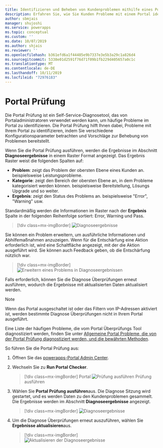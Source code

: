 ```yaml
---
title: Identifizieren und Beheben von Kundenproblemen mithilfe eines Portals | MicrosoftDocs
description: Erfahren Sie, wie Sie Kunden Probleme mit einem Portal identifizieren und beheben können.
author: sbmjais
manager: shujoshi
ms.service: powerapps
ms.topic: conceptual
ms.custom: ''
ms.date: 10/07/2019
ms.author: shjais
ms.reviewer: ''
ms.openlocfilehash: b361efd6a1f44485e9b7337e3e5b3a29c1a826d4
ms.sourcegitcommit: 5338e01d2591f76d71f09b1fb229d405657a0c1c
ms.translationtype: MT
ms.contentlocale: de-DE
ms.lasthandoff: 10/11/2019
ms.locfileid: "72976183"
---
```

# <a name="portal-checker"></a>Portal Prüfung

Die Portal Prüfung ist ein Self-Service-Diagnosetool, das von Portaladministratoren verwendet werden kann, um häufige Probleme im Portal zu identifizieren. Die Portal Prüfung hilft Ihnen dabei, Probleme mit Ihrem Portal zu identifizieren, indem Sie verschiedene Konfigurationsparameter betrachten und Vorschläge zur Behebung von Problemen bereitstellt.

Wenn Sie die Portal Prüfung ausführen, werden die Ergebnisse im Abschnitt **Diagnoseergebnisse** in einem Raster Format angezeigt. Das Ergebnis Raster weist die folgenden Spalten auf:

- **Problem**: zeigt das Problem der obersten Ebene eines Kunden an. beispielsweise Leistungsprobleme.
- **Kategorie**: zeigt den Bereich der obersten Ebene an, in dem Probleme kategorisiert werden können. beispielsweise Bereitstellung, Lösungs Upgrade und so weiter.
- **Ergebnis**: zeigt den Status des Problems an. beispielsweise "Error", "Warning" usw.

Standardmäßig werden die Informationen im Raster nach der **Ergebnis** Spalte in der folgenden Reihenfolge sortiert: Error, Warning und Pass.

> [!div class=mx-imgBorder]
> ![Diagnoseergebnisse](../media/diagnostic-results.png "Diagnoseergebnisse")

Sie können ein Problem erweitern, um ausführliche Informationen und Abhilfemaßnahmen anzuzeigen. Wenn für die Entschärfung eine Aktion erforderlich ist, wird eine Schaltfläche angezeigt, mit der die Aktion ausgeführt wird. Sie können auch Feedback geben, ob die Entschärfung nützlich war.

> [!div class=mx-imgBorder]
> ![Erweitern eines Problems in Diagnoseergebnissen](../media/diagnostic-results-issue-expand.png "Erweitern eines Problems in Diagnoseergebnissen")

Falls erforderlich, können Sie die Diagnose Überprüfungen erneut ausführen, wodurch die Ergebnisse mit aktualisierten Daten aktualisiert werden.

> [!NOTE]
> Wenn das Portal ausgeschaltet ist oder das Filtern von IP-Adressen aktiviert ist, werden bestimmte Diagnose Überprüfungen nicht in Ihrem Portal ausgeführt.

Eine Liste der häufigen Probleme, die vom Portal Überprüfungs Tool diagnostiziert werden, finden Sie unter [Allgemeine Portal Probleme, die von der Portal Prüfung diagnostiziert werden, und die bewährten Methoden](https://docs.microsoft.com/dynamics365/customer-engagement/portals/portal-faq).

So führen Sie die Portal Prüfung aus:

1.  Öffnen Sie das [powerapps-Portal Admin Center](admin-overview.md).

2.  Wechseln Sie zu **Run Portal Checker**.

    > [!div class=mx-imgBorder]
    > Portal ![Prüfung ausführen](../media/run-diagnostics.png "Portal") Prüfung ausführen

3.  Wählen Sie **Portal Prüfung ausführen**aus. Die Diagnose Sitzung wird gestartet, und es werden Daten zu den Kundenproblemen gesammelt. Die Ergebnisse werden im Abschnitt **Diagnoseergebnisse** angezeigt.

    > [!div class=mx-imgBorder]
    > ![Diagnoseergebnisse](../media/diagnostic-results.png "Diagnoseergebnisse")

4.  Um die Diagnose Überprüfungen erneut auszuführen, wählen Sie **Ergebnisse aktualisieren**aus.

    > [!div class=mx-imgBorder]
    > ![Aktualisieren der Diagnoseergebnisse](../media/diagnostic-results-refresh.png "Aktualisieren von Diagnoseergebnissen")
